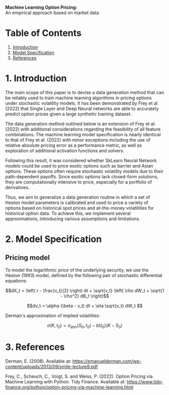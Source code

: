 **Machine Learning Option Pricing:**  
An empirical approach based on market data


# Table of Contents
1. [Introduction](#introduction)
2. [Model Specification](#model-specification)
3. [References](#references)


# 1. Introduction

The main scope of this paper is to devise a data generation method that can be reliably used to train machine learning algorithms in pricing options under stochastic volatility models. It has been demonstrated by Frey et al. (2022) that Single Layer and Deep Neural networks are able to accurately predict option prices given a large synthetic training dataset. 

The data generation method outlined below is an extension of Frey et al. (2022) with additional considerations regarding the feasibility of all feature combinations. The machine learning model specification is nearly identical to that of Frey et al. (2022) with minor exceptions including the use of relative absolute pricing error as a performance metric, as well as exploration of additional activation functions and solvers.

Following this result, it was considered whether SkLearn Neural Network models could be used to price exotic options such as barrier and Asian options. These options often require stochastic volatility models due to their path-dependent payoffs. Since exotic options lack closed-form solutions, they are computationally intensive to price, especially for a portfolio of derivatives.

Thus, we aim to generalize a data generation routine in which a set of Heston model parameters is calibrated and used to price a variety of options based on historical spot prices and at-the-money volatilities for historical option data. To achieve this, we implement several approximations, introducing various assumptions and limitations.


# 2. Model Specification

## Pricing model

To model the logarithmic price of the underlying security, we use the Heston (1993) model, defined by the following pair of stochastic differential equations:

```math
dX_t = \left( r - \frac{v_t}{2} \right) dt + \sqrt{v_t} \left( \rho dW_t + \sqrt{1 - \rho^2} dB_t \right)
```

```math
dv_t = \alpha (\beta - v_t) dt + \eta \sqrt{v_t} dW_t

```

Derman's approximation of implied volatilites:
```math
\sigma(K, t_0) = \sigma_{\text{atm}}(S_0, t_0) - b(t_0)(K - S_0)
```

# 3. References
Derman, E. (2008). Available at: https://emanuelderman.com/wp-content/uploads/2013/09/smile-lecture9.pdf 

Frey, C., Scheuch, C., Voigt, S. and Weiss, P. (2022). Option Pricing via Machine Learning with Python. Tidy Finance. Available at: https://www.tidy-finance.org/python/option-pricing-via-machine-learning.html

